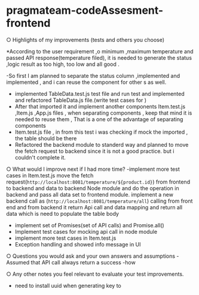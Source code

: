 # pragmateam-codeAssesment-frontend
○ Highlights of my improvements (tests and others you choose)

*According to the user requirement ,o minimum ,maximum temperature and passed API response(temperature filed),
it is needed to generate the status ,logic result as too high, too low and all good .

-So first I am planned to  separate the status column <td> ,implemented and implemented <TableData> , and i can reuse the  <TableData> component 
for other  <td> s as well.
- implemented TableData.test.js  test file and run test and implemented and refactored TableData.js file.(write test cases for )
- After that imported it and implement another components Item.test.js ,Item.js ,App.js files , when separating components , 
keep that mind it is needed to reuse them , That is a one of the advantage of separating components
- Item.test.js file , in from this test i was checking if mock the imported <TableData> , the table should be there
- Refactored the backend module to standerd way and planned to move the fetch request to backend since it is not a good practice. 
but i couldn't complete it.


○ What would I improve next if I had more time?
-implement more test cases in Item.test.js
move the fetch request(`http://localhost:8081/temperature/${product.id}`) from frontend to backend and data to backend Node module and do the operation in backend and pass 
all data set to frontend module. implement a new backend call as (`http://localhost:8081/temperature/all`) calling from front end and 
from backend it return  Api call and data mapping 
and return all data which is need to populate the table body
- implement set of Promises(set of API calls) and  Promise.all() 
- Implement test cases for mocking api call  in node module
- implement more test cases in Item.test.js
- Exception handling and showed info message in UI


○ Questions you would ask and your own answers and assumptions
-Assumed that API call always return a success
-how 

○ Any other notes you feel relevant to evaluate your test improvements.
 - need to install uuid when generating key to <TableData>
